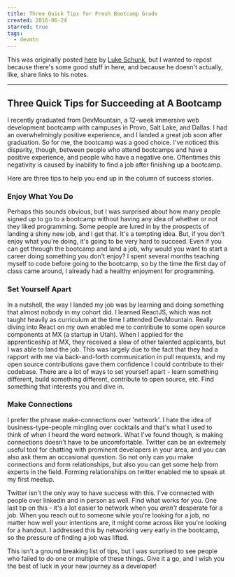 ```yaml
---
title: Three Quick Tips for Fresh Bootcamp Grads
created: 2016-06-24
starred: true
tags:
  - devmtn
---
```


This was originally posted
[here](https://github.com/lukeschunk/Notebook/blob/master/DailyNotes/Three_Quick_Tips.md)
by [Luke Schunk](https://twitter.com/LukeSchunk), but I wanted to repost
because there's some good stuff in here, and because he doesn't actually,
like, share links to his notes.

--------

## Three Quick Tips for Succeeding at A Bootcamp

I recently graduated from DevMountain, a 12-week immersive web development
bootcamp with campuses in Provo, Salt Lake, and Dallas. I had an
overwhelmingly positive experience, and I landed a great job soon after
graduation. So for me, the bootcamp was a good choice. I've noticed this
disparity, though, between people who attend bootcamps and have a positive
experience, and people who have a negative one. Oftentimes this negativity is
caused by inability to find a job after finishing up a bootcamp.

Here are three tips to help you end up in the column of success stories.

### Enjoy What You Do

Perhaps this sounds obvious, but I was surprised about how many people signed
up to go to a bootcamp without having any idea of whether or not they liked
programming. Some people are lured in by the prospects of landing a shiny new
job, and I get that. It's a tempting idea. But, if you don't enjoy what you're
doing, it's going to be very hard to succeed. Even if you can get through the
bootcamp and land a job, why would you want to start a career doing something
you don't enjoy? I spent several months teaching myself to code before going
to the bootcamp, so by the time the first day of class came around, I already
had a healthy enjoyment for programming.

### Set Yourself Apart

In a nutshell, the way I landed my job was by learning and doing something
that almost nobody in my cohort did. I learned ReactJS, which was not taught
heavily as curriculum at the time I attended DevMountain. Really diving into
React on my own enabled me to contribute to some open source components at MX
(a startup in Utah). When I applied for the apprenticeship at MX, they
received a slew of other talented applicants, but I was able to land the job.
This was largely due to the fact that they had a rapport with me via
back-and-forth communication in pull requests, and my open source
contributions gave them confidence I could contribute to their codebase. There
are a lot of ways to set yourself apart - learn something different, build
something different, contribute to open source, etc. Find something that
interests you and dive in.

### Make Connections

I prefer the phrase make-connections over 'network'. I hate the idea of
business-type-people mingling over cocktails and that's what I used to think
of when I heard the word network. What I've found though, is making
connections doesn't have to be uncomfortable. Twitter can be an extremely
useful tool for chatting with prominent developers in your area, and you can
also ask them an occasional question. So not only can you make connections and
form relationships, but also you can get some help from experts in the field.
Forming relationships on twitter enabled me to speak at my first meetup.

Twitter isn't the only way to have success with this. I've connected with
people over linkedin and in person as well. Find what works for you. One last
tip on this - it's a lot easier to network when you *aren't* desperate for a
job. When you reach out to someone while you're looking for a job, no matter
how well your intentions are, it might come across like you're looking for a
handout. I addressed this by networking very early in the bootcamp, so the
pressure of finding a job was lifted.

This isn't a ground breaking list of tips, but I was surprised to see people
who failed to do one or multiple of these things. Give it a go, and I wish you
the best of luck in your new journey as a developer!
